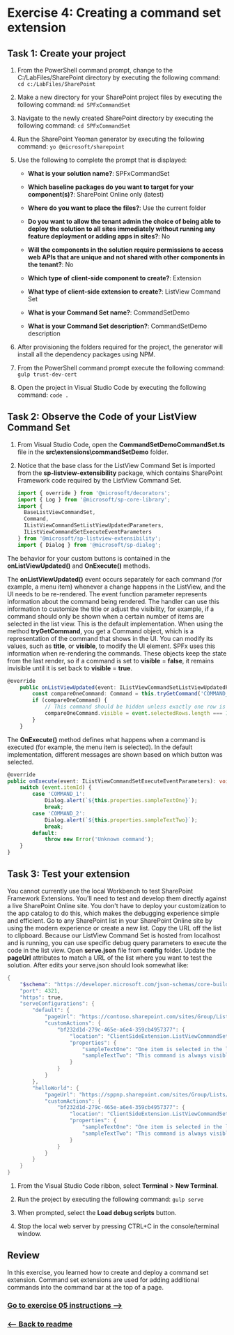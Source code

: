 ﻿# Exercise 4: Creating a command set extension

## Task 1: Create your project

1. From the PowerShell command prompt, change to the C:/LabFiles/SharePoint directory by executing the following command: `cd c:/LabFiles/SharePoint`

1. Make a new directory for your SharePoint project files by executing the following command: `md SPFxCommandSet`

1. Navigate to the newly created SharePoint directory by executing the following command: `cd SPFxCommandSet`

1. Run the SharePoint Yeoman generator by executing the following command: `yo @microsoft/sharepoint`

1. Use the following to complete the prompt that is displayed:

    - **What is your solution name?**: SPFxCommandSet

    - **Which baseline packages do you want to target for your component(s)?**: SharePoint Online only (latest)

    - **Where do you want to place the files?**: Use the current folder

    - **Do you want to allow the tenant admin the choice of being able to deploy the solution to all sites immediately without running any feature deployment or adding apps in sites?**: No

    - **Will the components in the solution require permissions to access web APIs that are unique and not shared with other components in the tenant?**: No

    - **Which type of client-side component to create?**: Extension

    - **What type of client-side extension to create?**: ListView Command Set

    - **What is your Command Set name?**: CommandSetDemo

    - **What is your Command Set description?**: CommandSetDemo description

1. After provisioning the folders required for the project, the generator will install all the dependency packages using NPM.

1. From the PowerShell command prompt execute the following command: `gulp trust-dev-cert`

1. Open the project in Visual Studio Code by executing the following command: `code .`

## Task 2: Observe the Code of your ListView Command Set

1. From Visual Studio Code, open the **CommandSetDemoCommandSet.ts** file in the **src\extensions\commandSetDemo** folder.

1. Notice that the base class for the ListView Command Set is imported from the **sp-listview-extensibility** package, which contains SharePoint Framework code required by the ListView Command Set.

    ```typescript
    import { override } from '@microsoft/decorators';
    import { Log } from '@microsoft/sp-core-library';
    import {
      BaseListViewCommandSet,
      Command,
      IListViewCommandSetListViewUpdatedParameters,
      IListViewCommandSetExecuteEventParameters
    } from '@microsoft/sp-listview-extensibility';
    import { Dialog } from '@microsoft/sp-dialog';
    ```

The behavior for your custom buttons is contained in the **onListViewUpdated()** and **OnExecute()** methods.

The **onListViewUpdated()** event occurs separately for each command (for example, a menu item) whenever a change happens in the ListView, and the UI needs to be re-rendered. The event function parameter represents information about the command being rendered. The handler can use this information to customize the title or adjust the visibility, for example, if a command should only be shown when a certain number of items are selected in the list view. This is the default implementation.
When using the method **tryGetCommand**, you get a Command object, which is a representation of the command that shows in the UI. You can modify its values, such as **title**, or **visible**, to modify the UI element. SPFx uses this information when re-rendering the commands. These objects keep the state from the last render, so if a command is set to **visible** = **false**, it remains invisible until it is set back to **visible** = **true**.
```typescript
@override
    public onListViewUpdated(event: IListViewCommandSetListViewUpdatedParameters): void {
        const compareOneCommand: Command = this.tryGetCommand('COMMAND_1');
        if (compareOneCommand) {
            // This command should be hidden unless exactly one row is selected.
            compareOneCommand.visible = event.selectedRows.length === 1;
        }
    }
```

The **OnExecute()** method defines what happens when a command is executed (for example, the menu item is selected). In the default implementation, different messages are shown based on which button was selected.

```typescript
@override
public onExecute(event: IListViewCommandSetExecuteEventParameters): void {
    switch (event.itemId) {
        case 'COMMAND_1':
            Dialog.alert(`${this.properties.sampleTextOne}`);
            break;
        case 'COMMAND_2':
            Dialog.alert(`${this.properties.sampleTextTwo}`);
            break;
        default:
            throw new Error('Unknown command');
    }
}
```

## Task 3: Test your extension

You cannot currently use the local Workbench to test SharePoint Framework Extensions. You'll need to test and develop them directly against a live SharePoint Online site. You don't have to deploy your customization to the app catalog to do this, which makes the debugging experience simple and efficient.
Go to any SharePoint list in your SharePoint Online site by using the modern experience or create a new list. Copy the URL off the list to clipboard.
Because our ListView Command Set is hosted from localhost and is running, you can use specific debug query parameters to execute the code in the list view.
Open **serve.json** file from **config** folder. Update the **pageUrl** attributes to match a URL of the list where you want to test the solution. After edits your serve.json should look somewhat like:
```powershell
{
    "$schema": "https://developer.microsoft.com/json-schemas/core-build/serve.schema.json",
    "port": 4321,
    "https": true,
    "serveConfigurations": {
        "default": {
            "pageUrl": "https://contoso.sharepoint.com/sites/Group/Lists/Orders/AllItems.aspx",
            "customActions": {
                "bf232d1d-279c-465e-a6e4-359cb4957377": {
                    "location": "ClientSideExtension.ListViewCommandSet.CommandBar",
                    "properties": {
                        "sampleTextOne": "One item is selected in the list",
                        "sampleTextTwo": "This command is always visible."
                    }
                }
            }
        },
        "helloWorld": {
            "pageUrl": "https://sppnp.sharepoint.com/sites/Group/Lists/Orders/AllItems.aspx",
            "customActions": {
                "bf232d1d-279c-465e-a6e4-359cb4957377": {
                    "location": "ClientSideExtension.ListViewCommandSet.CommandBar",
                    "properties": {
                        "sampleTextOne": "One item is selected in the list",
                        "sampleTextTwo": "This command is always visible."
                    }
                }
            }
        }
    }
}
```

1. From the Visual Studio Code ribbon, select **Terminal** > **New Terminal**.

1. Run the project by executing the following command: `gulp serve`

1. When prompted, select the **Load debug scripts** button.

1. Stop the local web server by pressing CTRL+C in the console/terminal window.

## Review

In this exercise, you learned how to create and deploy a command set extension.  Command set extensions are used for adding additional commands into the command bar at the top of a page.


### [Go to exercise 05 instructions -->](06-Exercise-5-Creating-a-field-customizer-extension.md)

### [<-- Back to readme](../../../)
